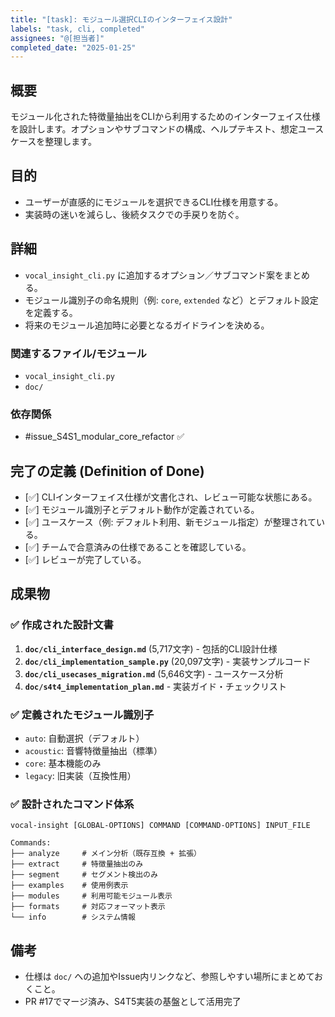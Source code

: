```yaml
---
title: "[task]: モジュール選択CLIのインターフェイス設計"
labels: "task, cli, completed"
assignees: "@[担当者]"
completed_date: "2025-01-25"
---
```


## 概要

モジュール化された特徴量抽出をCLIから利用するためのインターフェイス仕様を設計します。オプションやサブコマンドの構成、ヘルプテキスト、想定ユースケースを整理します。

## 目的

- ユーザーが直感的にモジュールを選択できるCLI仕様を用意する。
- 実装時の迷いを減らし、後続タスクでの手戻りを防ぐ。

## 詳細

- `vocal_insight_cli.py` に追加するオプション／サブコマンド案をまとめる。
- モジュール識別子の命名規則（例: `core`, `extended` など）とデフォルト設定を定義する。
- 将来のモジュール追加時に必要となるガイドラインを決める。

### 関連するファイル/モジュール

- `vocal_insight_cli.py`
- `doc/`

### 依存関係

- #issue_S4S1_modular_core_refactor ✅

## 完了の定義 (Definition of Done)

- [✅] CLIインターフェイス仕様が文書化され、レビュー可能な状態にある。
- [✅] モジュール識別子とデフォルト動作が定義されている。
- [✅] ユースケース（例: デフォルト利用、新モジュール指定）が整理されている。
- [✅] チームで合意済みの仕様であることを確認している。
- [✅] レビューが完了している。

## 成果物

### ✅ 作成された設計文書
1. **`doc/cli_interface_design.md`** (5,717文字) - 包括的CLI設計仕様
2. **`doc/cli_implementation_sample.py`** (20,097文字) - 実装サンプルコード
3. **`doc/cli_usecases_migration.md`** (5,646文字) - ユースケース分析
4. **`doc/s4t4_implementation_plan.md`** - 実装ガイド・チェックリスト

### ✅ 定義されたモジュール識別子
- `auto`: 自動選択（デフォルト）
- `acoustic`: 音響特徴量抽出（標準）
- `core`: 基本機能のみ
- `legacy`: 旧実装（互換性用）

### ✅ 設計されたコマンド体系
```
vocal-insight [GLOBAL-OPTIONS] COMMAND [COMMAND-OPTIONS] INPUT_FILE

Commands:
├── analyze     # メイン分析（既存互換 + 拡張）
├── extract     # 特徴量抽出のみ
├── segment     # セグメント検出のみ
├── examples    # 使用例表示
├── modules     # 利用可能モジュール表示
├── formats     # 対応フォーマット表示
└── info        # システム情報
```

## 備考

- 仕様は `doc/` への追加やIssue内リンクなど、参照しやすい場所にまとめておくこと。
- PR #17でマージ済み、S4T5実装の基盤として活用完了
